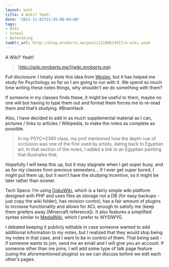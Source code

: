 ```yaml
---
layout: post
title: A Wiki? Yeah!
date: '2011-11-01T11:45:00-04:00'
tags:
- Wiki
- School
- Notetaking
tumblr_url: http://blog.mroberts.me/post/12198614917/a-wiki-yeah
---
```

A Wiki? Yeah!

> [http://wiki.mroberts.me/](wiki.mroberts.me)

Full disclosure: I totally stole this idea from [Wesley](http://blog.tahnok.me/), but it has helped me study for Psychology so far so I am going to run with it. We spend so much time writing these notes things, why shouldn’t we do something with them?

If someone in my classes finds these, it might be useful to them, maybe no one will but having to type them out and format them forces me to re-read them and that’s studying. #BrainHack

Also, I have decided to add in as much supplemental material as I can, pictures / links to articles / Wikipedia, to make the notes as complete as possible.

> In my PSYC*2390 class, my prof mentioned how the depth cue of occlusion was one of the first used by artists, dating back to Egyptian art. In that section of the notes, I added a link to an Egyptian painting that illustrates that.

Hopefully I will keep this up, but it may stagnate when I get super busy, and as for my classes from previous semesters… If I ever get super bored, I might put them up, but it won’t have the studying incentive, so it might be later rather than sooner.

Tech Specs: I’m using [DokuWiki](http://www.dokuwiki.org/), which is a fairly simple wiki platform designed with PHP and uses files as storage not a DB (for easy backups - just copy the wiki folder), has revision control, has a fair amount of plugins to increase functionality and allows for ACL enough to satisfy me (keep them griefers away [Minecraft reference]). It also features a simplified syntax similar to [MediaWiki](http://www.mediawiki.org/), which I prefer to WYSIWYG.

I debated keeping it publicly editable in case someone wanted to add additional information to my notes, but I realized that they would stop being my notes in that case, and I want to be in control of them. That being said - if someone wants to join, send me an email and I will give you an account. If someone other than me joins, I will add some type of talk page feature (using the aforementioned plugins) so we can discuss before we edit each other’s pages.
